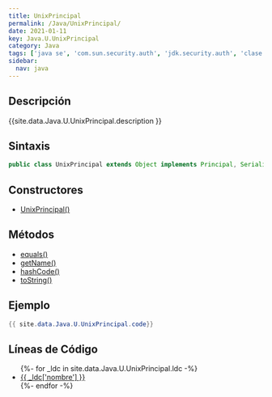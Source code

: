 ```yaml
---
title: UnixPrincipal
permalink: /Java/UnixPrincipal/
date: 2021-01-11
key: Java.U.UnixPrincipal
category: Java
tags: ['java se', 'com.sun.security.auth', 'jdk.security.auth', 'clase java', 'Java 1.0']
sidebar: 
  nav: java
---
```


## Descripción
{{site.data.Java.U.UnixPrincipal.description }}

## Sintaxis
~~~java
public class UnixPrincipal extends Object implements Principal, Serializable
~~~

## Constructores
* [UnixPrincipal()](/Java/UnixPrincipal/UnixPrincipal/)

## Métodos
* [equals()](/Java/UnixPrincipal/equals)
* [getName()](/Java/UnixPrincipal/getName)
* [hashCode()](/Java/UnixPrincipal/hashCode)
* [toString()](/Java/UnixPrincipal/toString)

## Ejemplo
~~~java
{{ site.data.Java.U.UnixPrincipal.code}}
~~~

## Líneas de Código
<ul>
{%- for _ldc in site.data.Java.U.UnixPrincipal.ldc -%}
   <li>
       <a href="{{_ldc['url'] }}">{{ _ldc['nombre'] }}</a>
   </li>
{%- endfor -%}
</ul>
